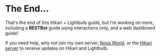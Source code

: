 # The End...

That's the end of this Hikari + Lightbulb guide, but I'm working on more, including a **RESTBot** guide using interactions only, and a web dashboard guide!

If you need help, why not join my own server, [Nova World](https://discord.gg/eYxCpw9wkV), or the [Hikari server](https://discord.gg/ACpBqbAyC9) to receive updates on Hikari and Lightbulb.

